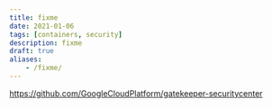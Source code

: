 ```yaml
---
title: fixme
date: 2021-01-06
tags: [containers, security]
description: fixme
draft: true
aliases:
    - /fixme/
---
```


https://github.com/GoogleCloudPlatform/gatekeeper-securitycenter